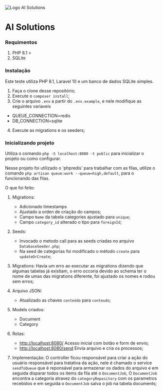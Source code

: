 ![Logo AI Solutions](http://aisolutions.tec.br/wp-content/uploads/sites/2/2019/04/logo.png)

# AI Solutions

### Requimentos
1. PHP 8.1 >
2. SQLite

### Instalação

Este teste utiliza PHP 8.1, Laravel 10 e um banco de dados SQLite simples.

1. Faça o clone desse repositório;
2. Execute o `composer install`;
3. Crie o arquivo `.env` a partir do `.env.example`, e nele modifique as seguintes variaveis
  * QUEUE_CONNECTION=redis
  * DB_CONNECTION=sqlite
4. Execute as migrations e os seeders;

### Inicializando projeto

Utiliza o comando `php -S localhost:8080 -t public` para inicializar o projeto ou como configurar.

Nesse projeto foi utilizado o 'phpredis' para trabalhar com as filas, utilize o comando `php artisan queue:work --queue=high,default`, para o funcionando das filas.


O que foi feito:
1. Migrations: 
    * Adicionado timestamps
    * Ajustado a orden de criação do campos;
    * Campo `Name` da tabela categories ajustado para `unique`;
    * Campo `category_id` alterado o tipo para `foreignId`;
    
 2. Seeds:
    * Invocado o metodo call para as seeds criadas no arquivo `DatabaseSeeder.php`;
    * Na seed de categorias foi modificado o método `create` para `updateOrCreate`;
    
 3. Migrations:
  Havia um erro ao executar as migrations dizendo que algumas tabelas já existiam, o erro occoria devido ao schema ter o nome de umas das migrations diferente, foi ajustado os nomes e rodou sem erros;
      
 4. Arquivo JSON:
    * Atualizado as chaves `conteúdo` para `conteudo`;
  
 5. Models criados:
    * Document 
    * Category

 
 6. Rotas:
    * [http://localhost:8080/](http://localhost:8080/) Acesso inicial com botão e form de envio;
    * [http://localhost:8080/send](http://localhost:8080/send) Envia arquivo e cria os processos;
    
7. Implementação: 
    O controller ficou responsável para criar a ação do usuário responsável para tratativa da ação, nele é chamado o service `sendToQueue` que é reponsável para armazenar os dados do arquivo e em seguida disparar todos os items da fila até o `DocumentJob`,  O  `DocumentJob` encontra a categoria atravez do `categoryRepository` com os parametros recebidos e em seguida o `DocumentJob` salva o job na tabela documents;

